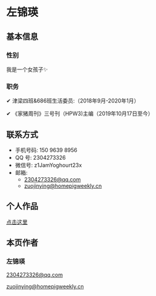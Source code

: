 # 左锦瑛

## 基本信息

### 性别

我是一个女孩子✨

### 职务

✔ 津梁四班&686班生活委员:（2018年9月-2020年1月）

✔ 《家猪周刊》三号刊（HPW3)主编（2019年10月17日至今）

## 联系方式

- 手机号码: 150 9639 8956
- QQ 号: 2304273326
- 微信号: z1JamYoghourt23x
- 邮箱:
  - 2304273326@qq.com
  - zuojinying@homepigweekly.cn

## 个人作品

[点击这里](works.md)

## 本页作者

### 左锦瑛

<2304273326@qq.com>

<zuojinying@homepigweekly.cn>
